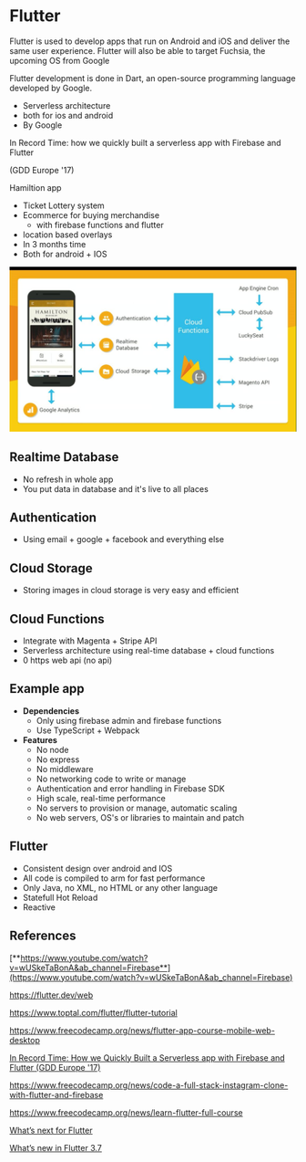 # Flutter

Flutter is used to develop apps that run on Android and iOS and deliver the same user experience. Flutter will also be able to target Fuchsia, the upcoming OS from Google

Flutter development is done in Dart, an open-source programming language developed by Google.

- Serverless architecture
- both for ios and android
- By Google

In Record Time: how we quickly built a serverless app with Firebase and Flutter

(GDD Europe '17)

Hamiltion app

- Ticket Lottery system
- Ecommerce for buying merchandise
  - with firebase functions and flutter
- location based overlays
- In 3 months time
- Both for android + IOS

![image](../../media/Flutter-image1.jpg)

## Realtime Database

- No refresh in whole app
- You put data in database and it's live to all places

## Authentication

- Using email + google + facebook and everything else

## Cloud Storage

- Storing images in cloud storage is very easy and efficient

## Cloud Functions

- Integrate with Magenta + Stripe API
- Serverless architecture using real-time database + cloud functions
- 0 https web api (no api)

## Example app

- **Dependencies**
  - Only using firebase admin and firebase functions
  - Use TypeScript + Webpack
- **Features**
  - No node
  - No express
  - No middleware
  - No networking code to write or manage
  - Authentication and error handling in Firebase SDK
  - High scale, real-time performance
  - No servers to provision or manage, automatic scaling
  - No web servers, OS's or libraries to maintain and patch

## Flutter

- Consistent design over android and IOS
- All code is compiled to arm for fast performance
- Only Java, no XML, no HTML or any other language
- Statefull Hot Reload
- Reactive

## References

[**https://www.youtube.com/watch?v=wUSkeTaBonA&ab_channel=Firebase**](https://www.youtube.com/watch?v=wUSkeTaBonA&ab_channel=Firebase)

<https://flutter.dev/web>

<https://www.toptal.com/flutter/flutter-tutorial>

<https://www.freecodecamp.org/news/flutter-app-course-mobile-web-desktop>

[In Record Time: How we Quickly Built a Serverless app with Firebase and Flutter (GDD Europe '17)](https://www.youtube.com/watch?v=prlK_QL_qOA)

<https://www.freecodecamp.org/news/code-a-full-stack-instagram-clone-with-flutter-and-firebase>

<https://www.freecodecamp.org/news/learn-flutter-full-course>

[What’s next for Flutter](https://medium.com/flutter/whats-next-for-flutter-b94ce089f49c)

[What’s new in Flutter 3.7](https://medium.com/flutter/whats-new-in-flutter-3-7-38cbea71133c)
